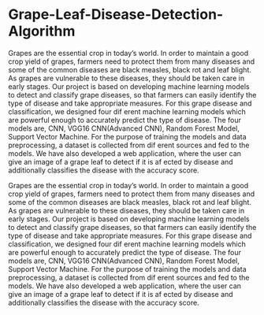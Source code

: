 # Grape-Leaf-Disease-Detection-Algorithm
Grapes are the essential crop in today’s
world. In order to maintain a good crop yield of
grapes, farmers need to protect them from many
diseases and some of the common diseases are black
measles, black rot and leaf blight. As grapes are
vulnerable to these diseases, they should be taken
care in early stages. Our project is based on
developing machine learning models to detect and
classify grape diseases, so that farmers can easily
identify the type of disease and take appropriate
measures. For this grape disease and classification,
we designed four dif erent machine learning models
which are powerful enough to accurately predict the
type of disease. The four models are, CNN, VGG16
CNN(Advanced CNN), Random Forest Model,
Support Vector Machine. For the purpose of
training the models and data preprocessing, a
dataset is collected from dif erent sources and fed
to the models. We have also developed a web
application, where the user can give an image of a
grape leaf to detect if it is af ected by disease and
additionally classifies the disease with the accuracy
score.
 
 Grapes are the essential crop in today’s
world. In order to maintain a good crop yield of
grapes, farmers need to protect them from many
diseases and some of the common diseases are black
measles, black rot and leaf blight. As grapes are
vulnerable to these diseases, they should be taken
care in early stages. Our project is based on
developing machine learning models to detect and
classify grape diseases, so that farmers can easily
identify the type of disease and take appropriate
measures. For this grape disease and classification,
we designed four dif erent machine learning models
which are powerful enough to accurately predict the
type of disease. The four models are, CNN, VGG16
CNN(Advanced CNN), Random Forest Model,
Support Vector Machine. For the purpose of
training the models and data preprocessing, a
dataset is collected from dif erent sources and fed
to the models. We have also developed a web
application, where the user can give an image of a
grape leaf to detect if it is af ected by disease and
additionally classifies the disease with the accuracy
score.
